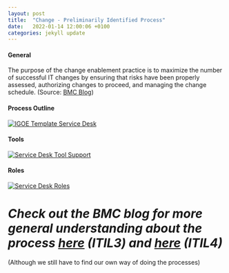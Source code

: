 ```yaml
---
layout: post
title:  "Change - Preliminarily Identified Process"
date:   2022-01-14 12:00:06 +0100
categories: jekyll update
---
```


#### General
The purpose of the change enablement practice is to maximize the number of successful IT changes by ensuring that risks have been properly assessed, authorizing changes to proceed, and managing the change schedule.
(Source: <a href="https://www.bmc.com/blogs/itil-change-enablement/" target="_blank">BMC Blog</a>)

#### Process Outline
[![IGOE Template Service Desk](/processes/assets/images/process-ch.png)](/processes/assets/images/process-ch.png)

#### Tools
[![Service Desk Tool Support](/processes/assets/images/tools-ch.png)](/processes/assets/images/tools-ch.png)

#### Roles
[![Service Desk Roles](/processes/assets/images/roles-ch.png)](/processes/assets/images/roles-ch.png)

# *Check out the BMC blog for more general understanding about the process <a href="https://www.bmc.com/blogs/itil-change-management/" target="_blank">here</a> (ITIL3) and <a href="https://www.bmc.com/blogs/itil-change-enablement/" target="_blank">here</a> (ITIL4)*
(Although we still have to find our own way of doing the processes)